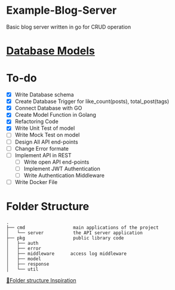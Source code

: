 # Example-Blog-Server

Basic blog server written in go for CRUD operation

# [Database Models](https://github.com/KushagraMehta/Example-Blog-Server/blob/main/model/README.md)

# To-do

- [x] Write Database schema
- [x] Create Database Trigger for like_count(posts), total_post(tags)
- [x] Connect Database with GO
- [x] Create Model Function in Golang
- [x] Refactoring Code
- [x] Write Unit Test of model
- [ ] Write Mock Test on model
- [ ] Design All API end-points
- [ ] Change Error formate
- [ ] Implement API in REST
  - [ ] Write open API end-points
  - [ ] Implement JWT Authentication
  - [ ] Write Authentication Middleware
- [ ] Write Docker File

# Folder Structure

```
.
├── cmd                  main applications of the project
│   └── server           the API server application
├── pkg                  public library code
│   ├── auth
│   ├── error
│   ├── middleware      access log middleware
│   ├── model
│   ├── response
│   └── util
```

[📂Folder structure Inspiration](https://github.com/qiangxue/go-rest-api)
